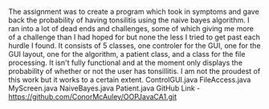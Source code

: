 The assignment was to create a program which took in symptoms and gave back the probability of having tonsilitis using the naive bayes algorithm. I ran into a lot of dead ends and challenges, some of which giving me more of a challenge than I had hoped for but none the less I tried to get past each hurdle I found. It consists of 5 classes, one controler for the GUI, one for the GUI layout, one for the algorithm, a patient class, and a class for the file processing. It isn't fully functional and at the moment only displays the probability of whether or not the user has tonsillitis. I am not the proudest of this work but it works to a certain extent.
ControlGUI.java
FileAccess.java
MyScreen.java
NaiveBayes.java
Patient.java
GitHub Link - https://github.com/ConorMcAuley/OOPJavaCA1.git

